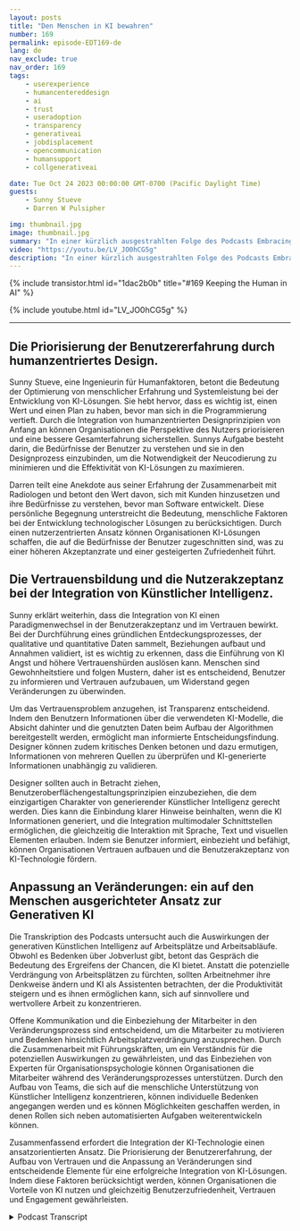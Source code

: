 ```yaml
---
layout: posts
title: "Den Menschen in KI bewahren"
number: 169
permalink: episode-EDT169-de
lang: de
nav_exclude: true
nav_order: 169
tags:
    - userexperience
    - humancentereddesign
    - ai
    - trust
    - useradoption
    - transparency
    - generativeai
    - jobdisplacement
    - opencommunication
    - humansupport
    - collgenerativeai

date: Tue Oct 24 2023 00:00:00 GMT-0700 (Pacific Daylight Time)
guests:
    - Sunny Stueve
    - Darren W Pulsipher

img: thumbnail.jpg
image: thumbnail.jpg
summary: "In einer kürzlich ausgestrahlten Folge des Podcasts Embracing Digital Transformation interviewt Gastgeber Darren Pulsipher, Chief Solution Architect of Public Sector bei Intel, Sunny Stueve, den Leiter für Human Centered AI bei Leidos. Der Podcast setzt sich mit der Bedeutung von humanzentriertem Design und Benutzererfahrung bei der Integration von KI-Technologie auseinander."
video: "https://youtu.be/LV_JO0hCG5g"
description: "In einer kürzlich ausgestrahlten Folge des Podcasts Embracing Digital Transformation interviewt Gastgeber Darren Pulsipher, Chief Solution Architect of Public Sector bei Intel, Sunny Stueve, den Leiter für Human Centered AI bei Leidos. Der Podcast setzt sich mit der Bedeutung von humanzentriertem Design und Benutzererfahrung bei der Integration von KI-Technologie auseinander."
---
```


<div>
{% include transistor.html id="1dac2b0b" title="#169 Keeping the Human in AI" %}

{% include youtube.html id="LV_JO0hCG5g" %}
</div>

---

## Die Priorisierung der Benutzererfahrung durch humanzentriertes Design.

Sunny Stueve, eine Ingenieurin für Humanfaktoren, betont die Bedeutung der Optimierung von menschlicher Erfahrung und Systemleistung bei der Entwicklung von KI-Lösungen. Sie hebt hervor, dass es wichtig ist, einen Wert und einen Plan zu haben, bevor man sich in die Programmierung vertieft. Durch die Integration von humanzentrierten Designprinzipien von Anfang an können Organisationen die Perspektive des Nutzers priorisieren und eine bessere Gesamterfahrung sicherstellen. Sunnys Aufgabe besteht darin, die Bedürfnisse der Benutzer zu verstehen und sie in den Designprozess einzubinden, um die Notwendigkeit der Neucodierung zu minimieren und die Effektivität von KI-Lösungen zu maximieren.

Darren teilt eine Anekdote aus seiner Erfahrung der Zusammenarbeit mit Radiologen und betont den Wert davon, sich mit Kunden hinzusetzen und ihre Bedürfnisse zu verstehen, bevor man Software entwickelt. Diese persönliche Begegnung unterstreicht die Bedeutung, menschliche Faktoren bei der Entwicklung technologischer Lösungen zu berücksichtigen. Durch einen nutzerzentrierten Ansatz können Organisationen KI-Lösungen schaffen, die auf die Bedürfnisse der Benutzer zugeschnitten sind, was zu einer höheren Akzeptanzrate und einer gesteigerten Zufriedenheit führt.

## Die Vertrauensbildung und die Nutzerakzeptanz bei der Integration von Künstlicher Intelligenz.

Sunny erklärt weiterhin, dass die Integration von KI einen Paradigmenwechsel in der Benutzerakzeptanz und im Vertrauen bewirkt. Bei der Durchführung eines gründlichen Entdeckungsprozesses, der qualitative und quantitative Daten sammelt, Beziehungen aufbaut und Annahmen validiert, ist es wichtig zu erkennen, dass die Einführung von KI Angst und höhere Vertrauenshürden auslösen kann. Menschen sind Gewohnheitstiere und folgen Mustern, daher ist es entscheidend, Benutzer zu informieren und Vertrauen aufzubauen, um Widerstand gegen Veränderungen zu überwinden.

Um das Vertrauensproblem anzugehen, ist Transparenz entscheidend. Indem den Benutzern Informationen über die verwendeten KI-Modelle, die Absicht dahinter und die genutzten Daten beim Aufbau der Algorithmen bereitgestellt werden, ermöglicht man informierte Entscheidungsfindung. Designer können zudem kritisches Denken betonen und dazu ermutigen, Informationen von mehreren Quellen zu überprüfen und KI-generierte Informationen unabhängig zu validieren.

Designer sollten auch in Betracht ziehen, Benutzeroberflächengestaltungsprinzipien einzubeziehen, die dem einzigartigen Charakter von generierender Künstlicher Intelligenz gerecht werden. Dies kann die Einbindung klarer Hinweise beinhalten, wenn die KI Informationen generiert, und die Integration multimodaler Schnittstellen ermöglichen, die gleichzeitig die Interaktion mit Sprache, Text und visuellen Elementen erlauben. Indem sie Benutzer informiert, einbezieht und befähigt, können Organisationen Vertrauen aufbauen und die Benutzerakzeptanz von KI-Technologie fördern.

## Anpassung an Veränderungen: ein auf den Menschen ausgerichteter Ansatz zur Generativen KI

Die Transkription des Podcasts untersucht auch die Auswirkungen der generativen Künstlichen Intelligenz auf Arbeitsplätze und Arbeitsabläufe. Obwohl es Bedenken über Jobverlust gibt, betont das Gespräch die Bedeutung des Ergreifens der Chancen, die KI bietet. Anstatt die potenzielle Verdrängung von Arbeitsplätzen zu fürchten, sollten Arbeitnehmer ihre Denkweise ändern und KI als Assistenten betrachten, der die Produktivität steigern und es ihnen ermöglichen kann, sich auf sinnvollere und wertvollere Arbeit zu konzentrieren.

Offene Kommunikation und die Einbeziehung der Mitarbeiter in den Veränderungsprozess sind entscheidend, um die Mitarbeiter zu motivieren und Bedenken hinsichtlich Arbeitsplatzverdrängung anzusprechen. Durch die Zusammenarbeit mit Führungskräften, um ein Verständnis für die potenziellen Auswirkungen zu gewährleisten, und das Einbeziehen von Experten für Organisationspsychologie können Organisationen die Mitarbeiter während des Veränderungsprozesses unterstützen. Durch den Aufbau von Teams, die sich auf die menschliche Unterstützung von Künstlicher Intelligenz konzentrieren, können individuelle Bedenken angegangen werden und es können Möglichkeiten geschaffen werden, in denen Rollen sich neben automatisierten Aufgaben weiterentwickeln können.

Zusammenfassend erfordert die Integration der KI-Technologie einen ansatzorientierten Ansatz. Die Priorisierung der Benutzererfahrung, der Aufbau von Vertrauen und die Anpassung an Veränderungen sind entscheidende Elemente für eine erfolgreiche Integration von KI-Lösungen. Indem diese Faktoren berücksichtigt werden, können Organisationen die Vorteile von KI nutzen und gleichzeitig Benutzerzufriedenheit, Vertrauen und Engagement gewährleisten.



<details>
<summary> Podcast Transcript </summary>

<p></p>

</details>

